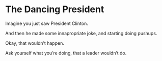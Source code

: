# The Dancing President


Imagine you just saw President Clinton.

And then he made some innapropriate joke, and starting doing pushups.

Okay, that wouldn’t happen.

Ask yourself what you’re doing, that a leader wouldn’t do.

